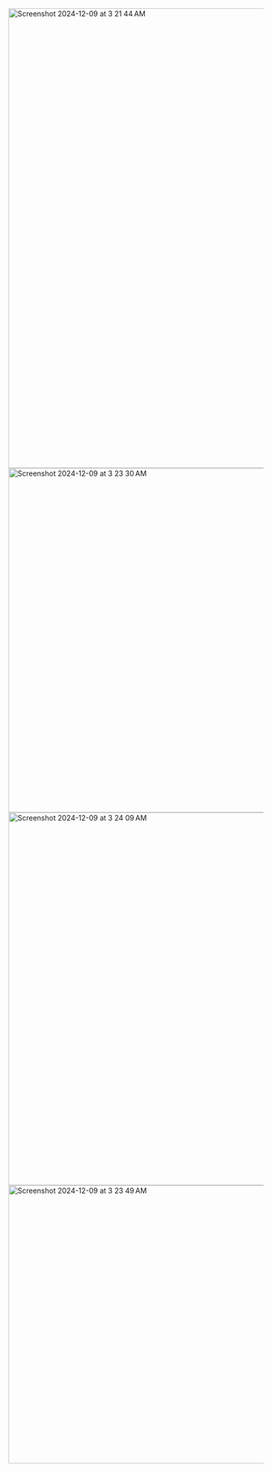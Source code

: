 <img width="909" alt="Screenshot 2024-12-09 at 3 21 44 AM" src="https://github.com/user-attachments/assets/f9cbf627-15de-46a2-9d03-be2eb88f1064">
<img width="681" alt="Screenshot 2024-12-09 at 3 23 30 AM" src="https://github.com/user-attachments/assets/24f6b189-5927-45bc-9ec9-0f54ebe9d804">
<img width="737" alt="Screenshot 2024-12-09 at 3 24 09 AM" src="https://github.com/user-attachments/assets/7f18e0b9-34a7-4395-9935-afd2b9f1ef3e">
<img width="550" alt="Screenshot 2024-12-09 at 3 23 49 AM" src="https://github.com/user-attachments/assets/b749047d-c3ef-4c26-b2c9-de8ae5100ced">
